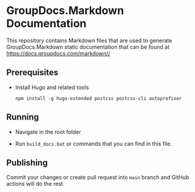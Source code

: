 # GroupDocs.Markdown Documentation

This repository contains Markdown files that are used to generate GroupDocs.Markdown static documentation that can be found at <https://docs.groupdocs.com/markdown//>

## Prerequisites

* Install Hugo and related tools

    `npm install -g hugo-extended postcss postcss-cli autoprefixer`

## Running

* Navigate in the root folder

* Run `build_docs.bat` or commands that you can find in this file.

## Publishing

Commit your changes or create pull request into `main` branch and GitHub actions will do the rest.

